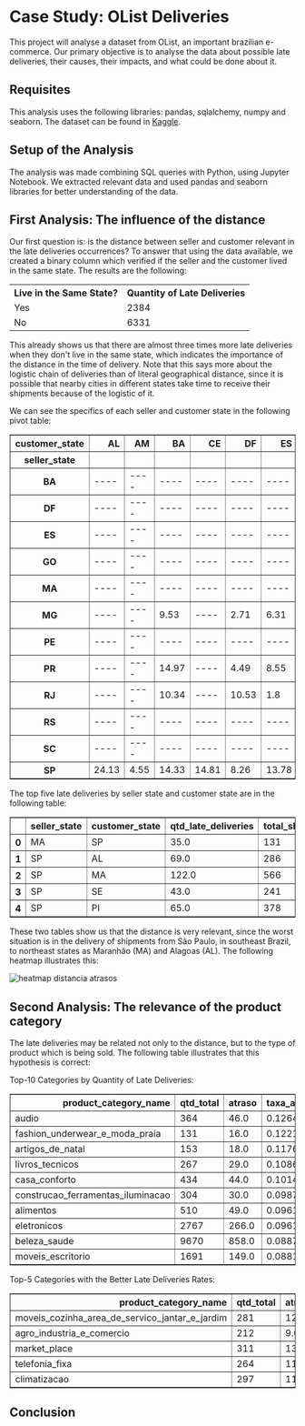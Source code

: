 # Case Study: OList Deliveries

This project will analyse a dataset from OList, an important brazilian e-commerce. Our primary objective is to analyse the data about possible late deliveries, their causes, their impacts, and what could be done about it.

## Requisites
This analysis uses the following libraries: pandas, sqlalchemy, numpy and seaborn. The dataset can be found in <a href=https://www.kaggle.com/olistbr/brazilian-ecommerce>Kaggle</a>.

## Setup of the Analysis
The analysis was made combining SQL queries with Python, using Jupyter Notebook. We extracted relevant data and used pandas and seaborn libraries for better understanding of the data.

## First Analysis: The influence of the distance
Our first question is: is the distance between seller and customer relevant in the late deliveries occurrences? To answer that using the data available, we created a binary column which verified if the seller and the customer lived in the same state. The results are the following:

<table>
 <tr>
  <th>Live in the Same State?</th>
  <th>Quantity of Late Deliveries</th>
 </tr>
 <tr>
  <td>Yes</td>
  <td>2384</td>
 </tr>
  <td>No</td>
  <td>6331</td>
 </tr>
</table>

This already shows us that there are almost three times more late deliveries when they don't live in the same state, which indicates the importance of the distance in the time of delivery. Note that this says more about the logistic chain of deliveries than of literal geographical distance, since it is possible that nearby cities in different states take time to receive their shipments because of the logistic of it.

We can see the specifics of each seller and customer state in the following pivot table:
<table border="1" class="dataframe">
  <thead>
    <tr style="text-align: right;">
      <th>customer_state</th>
      <th>AL</th>
      <th>AM</th>
      <th>BA</th>
      <th>CE</th>
      <th>DF</th>
      <th>ES</th>
      <th>GO</th>
      <th>MA</th>
      <th>MG</th>
      <th>MS</th>
      <th>MT</th>
      <th>PA</th>
      <th>PB</th>
      <th>PE</th>
      <th>PI</th>
      <th>PR</th>
      <th>RJ</th>
      <th>RN</th>
      <th>RO</th>
      <th>RS</th>
      <th>SC</th>
      <th>SE</th>
      <th>SP</th>
      <th>TO</th>
    </tr>
    <tr>
      <th>seller_state</th>
      <th></th>
      <th></th>
      <th></th>
      <th></th>
      <th></th>
      <th></th>
      <th></th>
      <th></th>
      <th></th>
      <th></th>
      <th></th>
      <th></th>
      <th></th>
      <th></th>
      <th></th>
      <th></th>
      <th></th>
      <th></th>
      <th></th>
      <th></th>
      <th></th>
      <th></th>
      <th></th>
      <th></th>
    </tr>
  </thead>
  <tbody>
    <tr>
      <th>BA</th>
      <td>----</td>
      <td>----</td>
      <td>----</td>
      <td>----</td>
      <td>----</td>
      <td>----</td>
      <td>----</td>
      <td>----</td>
      <td>----</td>
      <td>----</td>
      <td>----</td>
      <td>----</td>
      <td>----</td>
      <td>----</td>
      <td>----</td>
      <td>----</td>
      <td>----</td>
      <td>----</td>
      <td>----</td>
      <td>----</td>
      <td>----</td>
      <td>----</td>
      <td>5.23</td>
      <td>----</td>
    </tr>
    <tr>
      <th>DF</th>
      <td>----</td>
      <td>----</td>
      <td>----</td>
      <td>----</td>
      <td>----</td>
      <td>----</td>
      <td>----</td>
      <td>----</td>
      <td>0.93</td>
      <td>----</td>
      <td>----</td>
      <td>----</td>
      <td>----</td>
      <td>----</td>
      <td>----</td>
      <td>----</td>
      <td>8.18</td>
      <td>----</td>
      <td>----</td>
      <td>----</td>
      <td>----</td>
      <td>----</td>
      <td>2.68</td>
      <td>----</td>
    </tr>
    <tr>
      <th>ES</th>
      <td>----</td>
      <td>----</td>
      <td>----</td>
      <td>----</td>
      <td>----</td>
      <td>----</td>
      <td>----</td>
      <td>----</td>
      <td>----</td>
      <td>----</td>
      <td>----</td>
      <td>----</td>
      <td>----</td>
      <td>----</td>
      <td>----</td>
      <td>----</td>
      <td>----</td>
      <td>----</td>
      <td>----</td>
      <td>----</td>
      <td>----</td>
      <td>----</td>
      <td>9.24</td>
      <td>----</td>
    </tr>
    <tr>
      <th>GO</th>
      <td>----</td>
      <td>----</td>
      <td>----</td>
      <td>----</td>
      <td>----</td>
      <td>----</td>
      <td>----</td>
      <td>----</td>
      <td>----</td>
      <td>----</td>
      <td>----</td>
      <td>----</td>
      <td>----</td>
      <td>----</td>
      <td>----</td>
      <td>----</td>
      <td>----</td>
      <td>----</td>
      <td>----</td>
      <td>----</td>
      <td>----</td>
      <td>----</td>
      <td>3.55</td>
      <td>----</td>
    </tr>
    <tr>
      <th>MA</th>
      <td>----</td>
      <td>----</td>
      <td>----</td>
      <td>----</td>
      <td>----</td>
      <td>----</td>
      <td>----</td>
      <td>----</td>
      <td>----</td>
      <td>----</td>
      <td>----</td>
      <td>----</td>
      <td>----</td>
      <td>----</td>
      <td>----</td>
      <td>----</td>
      <td>----</td>
      <td>----</td>
      <td>----</td>
      <td>----</td>
      <td>----</td>
      <td>----</td>
      <td>26.72</td>
      <td>----</td>
    </tr>
    <tr>
      <th>MG</th>
      <td>----</td>
      <td>----</td>
      <td>9.53</td>
      <td>----</td>
      <td>2.71</td>
      <td>6.31</td>
      <td>2.89</td>
      <td>----</td>
      <td>2.98</td>
      <td>----</td>
      <td>----</td>
      <td>----</td>
      <td>----</td>
      <td>7.56</td>
      <td>----</td>
      <td>1.69</td>
      <td>8.73</td>
      <td>----</td>
      <td>----</td>
      <td>4.76</td>
      <td>8.68</td>
      <td>----</td>
      <td>3.98</td>
      <td>----</td>
    </tr>
    <tr>
      <th>PE</th>
      <td>----</td>
      <td>----</td>
      <td>----</td>
      <td>----</td>
      <td>----</td>
      <td>----</td>
      <td>----</td>
      <td>----</td>
      <td>----</td>
      <td>----</td>
      <td>----</td>
      <td>----</td>
      <td>----</td>
      <td>----</td>
      <td>----</td>
      <td>----</td>
      <td>----</td>
      <td>----</td>
      <td>----</td>
      <td>----</td>
      <td>----</td>
      <td>----</td>
      <td>2.83</td>
      <td>----</td>
    </tr>
    <tr>
      <th>PR</th>
      <td>----</td>
      <td>----</td>
      <td>14.97</td>
      <td>----</td>
      <td>4.49</td>
      <td>8.55</td>
      <td>----</td>
      <td>----</td>
      <td>5.54</td>
      <td>----</td>
      <td>----</td>
      <td>----</td>
      <td>----</td>
      <td>11.76</td>
      <td>----</td>
      <td>4.23</td>
      <td>12.73</td>
      <td>----</td>
      <td>----</td>
      <td>4.6</td>
      <td>7.54</td>
      <td>----</td>
      <td>3.58</td>
      <td>----</td>
    </tr>
    <tr>
      <th>RJ</th>
      <td>----</td>
      <td>----</td>
      <td>10.34</td>
      <td>----</td>
      <td>10.53</td>
      <td>1.8</td>
      <td>7.09</td>
      <td>----</td>
      <td>6.91</td>
      <td>----</td>
      <td>----</td>
      <td>----</td>
      <td>----</td>
      <td>12.04</td>
      <td>----</td>
      <td>7.69</td>
      <td>5.97</td>
      <td>----</td>
      <td>----</td>
      <td>9.25</td>
      <td>9.42</td>
      <td>----</td>
      <td>8.23</td>
      <td>----</td>
    </tr>
    <tr>
      <th>RS</th>
      <td>----</td>
      <td>----</td>
      <td>----</td>
      <td>----</td>
      <td>----</td>
      <td>----</td>
      <td>----</td>
      <td>----</td>
      <td>2.28</td>
      <td>----</td>
      <td>----</td>
      <td>----</td>
      <td>----</td>
      <td>----</td>
      <td>----</td>
      <td>4.7</td>
      <td>8.99</td>
      <td>----</td>
      <td>----</td>
      <td>6.73</td>
      <td>0.0</td>
      <td>----</td>
      <td>2.10</td>
      <td>----</td>
    </tr>
    <tr>
      <th>SC</th>
      <td>----</td>
      <td>----</td>
      <td>----</td>
      <td>----</td>
      <td>----</td>
      <td>----</td>
      <td>----</td>
      <td>----</td>
      <td>4.76</td>
      <td>----</td>
      <td>----</td>
      <td>----</td>
      <td>----</td>
      <td>----</td>
      <td>----</td>
      <td>3.09</td>
      <td>10.0</td>
      <td>----</td>
      <td>----</td>
      <td>5.74</td>
      <td>6.75</td>
      <td>----</td>
      <td>4.05</td>
      <td>----</td>
    </tr>
    <tr>
      <th>SP</th>
      <td>24.13</td>
      <td>4.55</td>
      <td>14.33</td>
      <td>14.81</td>
      <td>8.26</td>
      <td>13.78</td>
      <td>8.52</td>
      <td>21.55</td>
      <td>6.01</td>
      <td>13.37</td>
      <td>6.61</td>
      <td>12.61</td>
      <td>10.0</td>
      <td>9.78</td>
      <td>17.2</td>
      <td>5.07</td>
      <td>14.41</td>
      <td>11.47</td>
      <td>4.52</td>
      <td>7.13</td>
      <td>10.4</td>
      <td>17.84</td>
      <td>5.97</td>
      <td>12.23</td>
    </tr>
  </tbody>
</table>

The top five late deliveries by seller state and customer state are in the following table:
<table border="1" class="dataframe">
  <thead>
    <tr style="text-align: right;">
      <th></th>
      <th>seller_state</th>
      <th>customer_state</th>
      <th>qtd_late_deliveries</th>
      <th>total_shipments</th>
      <th>late_rate</th>
    </tr>
  </thead>
  <tbody>
    <tr>
      <th>0</th>
      <td>MA</td>
      <td>SP</td>
      <td>35.0</td>
      <td>131</td>
      <td>26.72</td>
    </tr>
    <tr>
      <th>1</th>
      <td>SP</td>
      <td>AL</td>
      <td>69.0</td>
      <td>286</td>
      <td>24.13</td>
    </tr>
    <tr>
      <th>2</th>
      <td>SP</td>
      <td>MA</td>
      <td>122.0</td>
      <td>566</td>
      <td>21.55</td>
    </tr>
    <tr>
      <th>3</th>
      <td>SP</td>
      <td>SE</td>
      <td>43.0</td>
      <td>241</td>
      <td>17.84</td>
    </tr>
    <tr>
      <th>4</th>
      <td>SP</td>
      <td>PI</td>
      <td>65.0</td>
      <td>378</td>
      <td>17.20</td>
    </tr>
  </tbody>
</table>

These two tables show us that the distance is very relevant, since the worst situation is in the delivery of shipments from São Paulo, in southeast Brazil, to northeast states as Maranhão (MA) and Alagoas (AL). The following heatmap illustrates this:

![heatmap distancia atrasos](https://user-images.githubusercontent.com/110355804/224564559-1e07550e-ffde-4124-9f49-62d381efe0bc.png)


## Second Analysis: The relevance of the product category
The late deliveries may be related not only to the distance, but to the type of product which is being sold. The following table illustrates that this hypothesis is correct:

Top-10 Categories by Quantity of Late Deliveries:
<table border="1" class="dataframe">
  <thead>
    <tr style="text-align: right;">
      <th>product_category_name</th>
      <th>qtd_total</th>
      <th>atraso</th>
      <th>taxa_atrasos</th>
    </tr>
  </thead>
  <tbody>
    <tr>
      <td>audio</td>
      <td>364</td>
      <td>46.0</td>
      <td>0.1264</td>
    </tr>
    <tr>
      <td>fashion_underwear_e_moda_praia</td>
      <td>131</td>
      <td>16.0</td>
      <td>0.1221</td>
    </tr>
    <tr>
      <td>artigos_de_natal</td>
      <td>153</td>
      <td>18.0</td>
      <td>0.1176</td>
    </tr>
    <tr>
      <td>livros_tecnicos</td>
      <td>267</td>
      <td>29.0</td>
      <td>0.1086</td>
    </tr>
    <tr>
      <td>casa_conforto</td>
      <td>434</td>
      <td>44.0</td>
      <td>0.1014</td>
    </tr>
    <tr>
      <td>construcao_ferramentas_iluminacao</td>
      <td>304</td>
      <td>30.0</td>
      <td>0.0987</td>
    </tr>
    <tr>
      <td>alimentos</td>
      <td>510</td>
      <td>49.0</td>
      <td>0.0961</td>
    </tr>
    <tr>
      <td>eletronicos</td>
      <td>2767</td>
      <td>266.0</td>
      <td>0.0961</td>
    </tr>
    <tr>
      <td>beleza_saude</td>
      <td>9670</td>
      <td>858.0</td>
      <td>0.0887</td>
    </tr>
    <tr>
      <td>moveis_escritorio</td>
      <td>1691</td>
      <td>149.0</td>
      <td>0.0881</td>
    </tr>
  </tbody>
</table>

Top-5 Categories with the Better Late Deliveries Rates:
<table border="1" class="dataframe">
  <thead>
    <tr style="text-align: right;">
      <th>product_category_name</th>
      <th>qtd_total</th>
      <th>atraso</th>
      <th>taxa_atrasos</th>
    </tr>
  </thead>
  <tbody>
    <tr>
      <td>moveis_cozinha_area_de_servico_jantar_e_jardim</td>
      <td>281</td>
      <td>12.0</td>
      <td>0.0427</td>
    </tr>
    <tr>
      <td>agro_industria_e_comercio</td>
      <td>212</td>
      <td>9.0</td>
      <td>0.0425</td>
    </tr>
    <tr>
      <td>market_place</td>
      <td>311</td>
      <td>13.0</td>
      <td>0.0418</td>
    </tr>
    <tr>
      <td>telefonia_fixa</td>
      <td>264</td>
      <td>11.0</td>
      <td>0.0417</td>
    </tr>
    <tr>
      <td>climatizacao</td>
      <td>297</td>
      <td>11.0</td>
      <td>0.0370</td>
    </tr>
  </tbody>
</table>



## Conclusion


